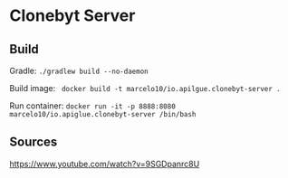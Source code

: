 # Clonebyt Server

## Build

Gradle:
`./gradlew build --no-daemon`

Build image:
` docker build -t marcelo10/io.apilgue.clonebyt-server .`

Run container:
`docker run -it -p 8888:8080 marcelo10/io.apiglue.clonebyt-server /bin/bash`

## Sources

https://www.youtube.com/watch?v=9SGDpanrc8U
